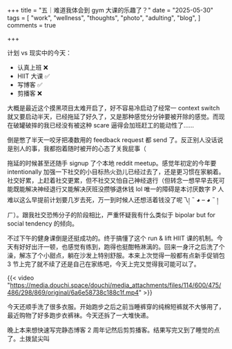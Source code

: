 +++
title = "五｜难道我体会到 gym 大课的乐趣了？"
date = "2025-05-30"
tags = [
    "work",
    "wellness",
    "thoughts",
    "photo",
    "adulting",
    "blog",
]
comments = true

+++

计划 vs 现实中的今天：
- 认真上班 ❌
- HIIT 大课 ✅
- 写博客 ✅
- 剪播客 ❌

大概是最近这个摸黑项目太难开启了，好不容易冷启动了经常一 context switch 就又要启动半天，已经拖延了好久了，又是那种感觉分分钟要被开除的感觉。而现在破罐破摔的我已经没有被这种 scare 逼得会加班赶工的能动性了…… 

倒是憋了半天一咬牙把凑数用的 feedback request 都 send 了。反正别人没话说是别人的事，我都抱着随时被开的心态了关我屁事（

拖延的时候甚至还随手 signup 了个本地 reddit meetup。感觉年初定的今年要 intentionally 加强一下社交的小目标热火劲儿已经过去了，还是更习惯在家躺着。社交好累，上赶着社交更累，但不社交又怕自己神经退行（但转念一想早早去死可能既能解决神经退行又能解决厌班没攒够退休钱 lol 唯一的障碍是本讨厌数字 P 人难以这么早提前计划要几岁去死，万一到时候人还想活着钱没了呢乁། ˵ ◕ – ◕ ˵ །ㄏ）。跟我社交恐怖分子的阶段相比，严重怀疑我有什么类似于 bipolar but for social tendency 的倾向。

不过下午的健身课倒是还挺成功的。终于搞懂了这个 run & lift HIIT 课的机制。今天有好好出汗一顿，也感觉有练到，跑得也挺酣畅淋漓的。回来一身汗之后洗了个澡，解冻了个小甜点，躺在沙发上特别舒服。本来上次觉得一般都有点新手促销包 3 节上完了就不续了还是自己在家练吧，今天上完又觉得我可能可以了。

{{< video "https://media.douchi.space/douchi/media_attachments/files/114/600/475/486/298/869/original/6a6e58738c188c1f.mp4" >}}

今天还顺手洗了很多衣服。开始跑步之后之前当睡裤穿的纯棉短裤就不大够用了，最近购物了好多跑步衣裤袜。今天还拆了一大堆快递。

晚上本来想快速写完静态博客 2 周年记然后剪剪播客。结果写完又到了睡觉的点了。土拨鼠尖叫